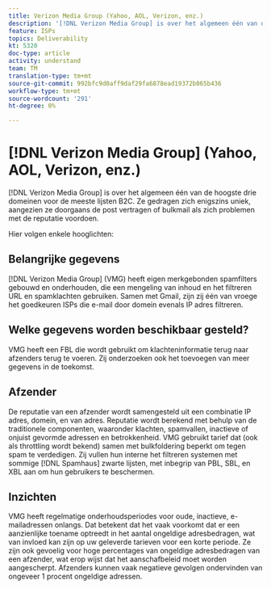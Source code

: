 ```yaml
---
title: Verizon Media Group (Yahoo, AOL, Verizon, enz.)
description: '[!DNL Verizon Media Group] is over het algemeen één van de hoogste drie domeinen voor de meeste lijsten B2C. Ze gedragen zich enigszins uniek, aangezien ze doorgaans de post vertragen of bulkmail als zich problemen met de reputatie voordoen.'
feature: ISPs
topics: Deliverability
kt: 5320
doc-type: article
activity: understand
team: TM
translation-type: tm+mt
source-git-commit: 992bfc9d0aff9daf29fa6878ead19372b065b436
workflow-type: tm+mt
source-wordcount: '291'
ht-degree: 0%

---
```



# [!DNL Verizon Media Group] (Yahoo, AOL, Verizon, enz.)

[!DNL Verizon Media Group] is over het algemeen één van de hoogste drie domeinen voor de meeste lijsten B2C. Ze gedragen zich enigszins uniek, aangezien ze doorgaans de post vertragen of bulkmail als zich problemen met de reputatie voordoen.

Hier volgen enkele hooglichten:

## Belangrijke gegevens

[!DNL Verizon Media Group] (VMG) heeft eigen merkgebonden spamfilters gebouwd en onderhouden, die een mengeling van inhoud en het filtreren URL en spamklachten gebruiken. Samen met Gmail, zijn zij één van vroege het goedkeuren ISPs die e-mail door domein evenals IP adres filtreren.

## Welke gegevens worden beschikbaar gesteld?

VMG heeft een FBL die wordt gebruikt om klachteninformatie terug naar afzenders terug te voeren. Zij onderzoeken ook het toevoegen van meer gegevens in de toekomst.

## Afzender

De reputatie van een afzender wordt samengesteld uit een combinatie IP adres, domein, en van adres. Reputatie wordt berekend met behulp van de traditionele componenten, waaronder klachten, spamvallen, inactieve of onjuist gevormde adressen en betrokkenheid. VMG gebruikt tarief dat (ook als throttling wordt bekend) samen met bulkfoldering beperkt om tegen spam te verdedigen. Zij vullen hun interne het filtreren systemen met sommige [!DNL Spamhaus] zwarte lijsten, met inbegrip van PBL, SBL, en XBL aan om hun gebruikers te beschermen.

## Inzichten

VMG heeft regelmatige onderhoudsperiodes voor oude, inactieve, e-mailadressen onlangs. Dat betekent dat het vaak voorkomt dat er een aanzienlijke toename optreedt in het aantal ongeldige adresbedragen, wat van invloed kan zijn op uw geleverde tarieven voor een korte periode. Ze zijn ook gevoelig voor hoge percentages van ongeldige adresbedragen van een afzender, wat erop wijst dat het aanschafbeleid moet worden aangescherpt. Afzenders kunnen vaak negatieve gevolgen ondervinden van ongeveer 1 procent ongeldige adressen.
